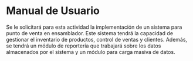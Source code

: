 # Manual de Usuario

Se le solicitará para esta actividad la implementación de un sistema para punto de venta en ensamblador. Este sistema tendrá la capacidad de gestionar el inventario de productos, control de ventas y clientes. Además, se tendrá un módulo de reportería que trabajará sobre los datos almacenados por el sistema y un módulo para carga masiva de datos.

